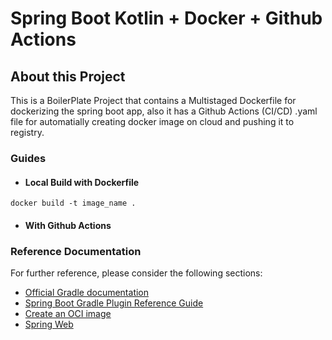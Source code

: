 # Spring Boot Kotlin + Docker + Github Actions

## About this Project
This is a BoilerPlate Project that contains a Multistaged Dockerfile for dockerizing the spring boot app, also it has a Github Actions (CI/CD) .yaml file for automatially creating docker image on cloud and pushing it to registry.

### Guides
* #### Local Build with Dockerfile

``docker build -t image_name .``

* #### With Github Actions

### Reference Documentation

For further reference, please consider the following sections:

* [Official Gradle documentation](https://docs.gradle.org)
* [Spring Boot Gradle Plugin Reference Guide](https://docs.spring.io/spring-boot/docs/3.2.1/gradle-plugin/reference/html/)
* [Create an OCI image](https://docs.spring.io/spring-boot/docs/3.2.1/gradle-plugin/reference/html/#build-image)
* [Spring Web](https://docs.spring.io/spring-boot/docs/3.2.1/reference/htmlsingle/index.html#web)

